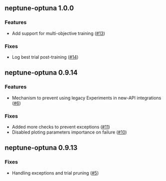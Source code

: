 ## neptune-optuna 1.0.0

### Features
- Add support for multi-objective training ([#13](https://github.com/neptune-ai/neptune-optuna/pull/13))

### Fixes

- Log best trial post-training ([#14](https://github.com/neptune-ai/neptune-optuna/pull/14))

## neptune-optuna 0.9.14

### Features

- Mechanism to prevent using legacy Experiments in new-API integrations ([#6](https://github.com/neptune-ai/neptune-optuna/pull/6))

### Fixes

- Added more checks to prevent exceptions ([#11](https://github.com/neptune-ai/neptune-optuna/pull/11))
- Disabled ploting parameters importance on failure ([#10](https://github.com/neptune-ai/neptune-optuna/pull/10))

## neptune-optuna 0.9.13

### Fixes

- Handling exceptions and trial pruning ([#5](https://github.com/neptune-ai/neptune-optuna/pull/5))
